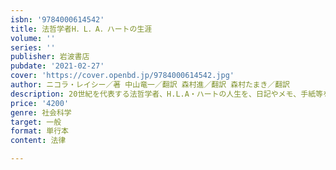 ```yaml
---
isbn: '9784000614542'
title: 法哲学者H．L．A．ハートの生涯
volume: ''
series: ''
publisher: 岩波書店
pubdate: '2021-02-27'
cover: 'https://cover.openbd.jp/9784000614542.jpg'
author: ニコラ・レイシー／著 中山竜一／翻訳 森村進／翻訳 森村たまき／翻訳
description: 20世紀を代表する法哲学者、H.L.A・ハートの人生を、日記やメモ、手紙等を駆使して描いた傑作評伝。
price: '4200'
genre: 社会科学
target: 一般
format: 単行本
content: 法律

---
```

